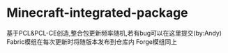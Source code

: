 # Minecraft-integrated-package
基于PCL&amp;PCL-CE创造,整合包更新频率随机,若有bug可以在这里提交(by:Andy)
Fabric模组在每次更新时将随版本发布到仓库内
Forge模组同上
